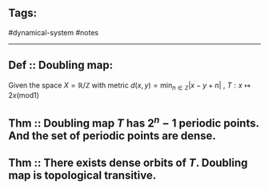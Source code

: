 ## Tags:

#dynamical-system #notes 

---

## Def :: Doubling map:

Given the space $X = \mathbb{R}/\mathbb{Z}$ with metric $d(x,y)=\text{min}_{n\in\mathbb{Z}}|x-y+n|$ ,
$T:x\mapsto 2x (\text{mod} 1)$ 

## Thm :: Doubling map $T$ has $2^{n}-1$ periodic points. And the set of periodic points are dense.



## Thm :: There exists dense orbits of $T$. Doubling map is topological transitive.
